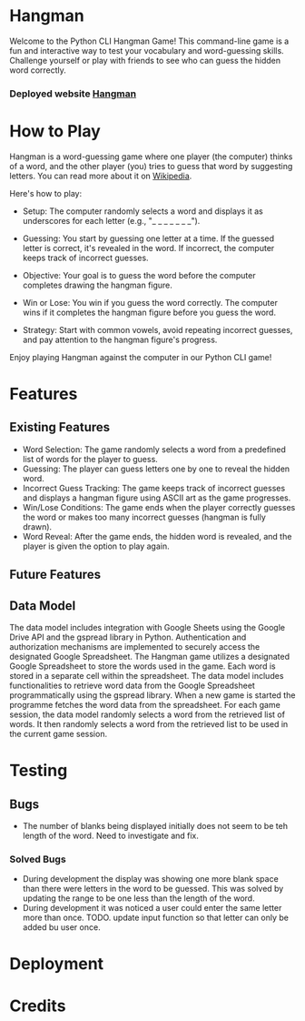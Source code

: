 # Hangman

Welcome to the Python CLI Hangman Game! 
This command-line game is a fun and interactive way to test your vocabulary and word-guessing skills. Challenge yourself or play with friends to see who can guess the hidden word correctly.
### Deployed website [Hangman](xxx/ 'Hangman')

# How to Play
Hangman is a word-guessing game where one player (the computer) thinks of a word, and the other player (you) tries to guess that word by suggesting letters. You can read more about it on [Wikipedia](https://en.wikipedia.org/wiki/Hangman_(game) 'Hangman').

Here's how to play:

- Setup: The computer randomly selects a word and displays it as underscores for each letter (e.g., "_ _ _ _ _ _ _").

- Guessing: You start by guessing one letter at a time. If the guessed letter is correct, it's revealed in the word. If incorrect, the computer keeps track of incorrect guesses.

- Objective: Your goal is to guess the word before the computer completes drawing the hangman figure.

- Win or Lose: You win if you guess the word correctly. The computer wins if it completes the hangman figure before you guess the word.

- Strategy: Start with common vowels, avoid repeating incorrect guesses, and pay attention to the hangman figure's progress.

Enjoy playing Hangman against the computer in our Python CLI game!
# Features

## Existing Features
- Word Selection: 
 The game randomly selects a word from a predefined list of words for the player to guess.
- Guessing: The player can guess letters one by one to reveal the hidden word.
- Incorrect Guess Tracking: The game keeps track of incorrect guesses and displays a hangman figure using ASCII art as the game progresses.
- Win/Lose Conditions: The game ends when the player correctly guesses the word or makes too many incorrect guesses (hangman is fully drawn).
- Word Reveal: After the game ends, the hidden word is revealed, and the player is given the option to play again.
## Future Features

## Data Model
The data model includes integration with Google Sheets using the Google Drive API and the gspread library in Python.
Authentication and authorization mechanisms are implemented to securely access the designated Google Spreadsheet. 
The Hangman game utilizes a designated Google Spreadsheet to store the words used in the game.
Each word is stored in a separate cell within the spreadsheet.
The data model includes functionalities to retrieve word data from the Google Spreadsheet programmatically using the gspread library.
When a new game is started the programme fetches the word data from the spreadsheet.
For each game session, the data model randomly selects a word from the retrieved list of words.
It then randomly selects a word from the retrieved list to be used in the current game session.


# Testing 

## Bugs
* The number of blanks being displayed initially does not seem to be teh length of the word. Need to investigate and fix.

### Solved Bugs
* During development the display was showing one more blank space than there were letters in the word to be guessed. This was solved by updating the range to be one less than the length of the word. 
* During development it was noticed a user could enter the same letter more than once. TODO. update input function so that letter can only be added bu user once.

# Deployment

# Credits
